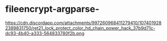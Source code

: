 # fileencrypt-argparse-


https://cdn.discordapp.com/attachments/997260968411279410/1074019282389831750/ret21_lock_protect_color_hd_chain_power_hack_37b9d71c-dc93-4b40-a333-564833780f2b.png

